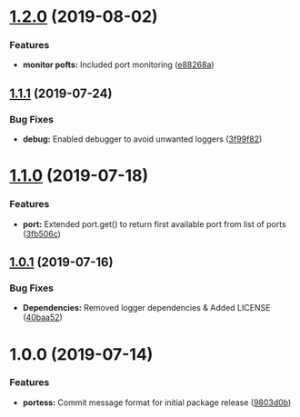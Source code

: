 # [1.2.0](https://github.com/valishah/portess/compare/v1.1.1...v1.2.0) (2019-08-02)


### Features

* **monitor pofts:** Included port monitoring ([e88268a](https://github.com/valishah/portess/commit/e88268a))

## [1.1.1](https://github.com/valishah/portess/compare/v1.1.0...v1.1.1) (2019-07-24)


### Bug Fixes

* **debug:** Enabled debugger to avoid unwanted loggers ([3f99f82](https://github.com/valishah/portess/commit/3f99f82))

# [1.1.0](https://github.com/valishah/portess/compare/v1.0.1...v1.1.0) (2019-07-18)


### Features

* **port:** Extended port.get() to return first available port from list of ports ([3fb506c](https://github.com/valishah/portess/commit/3fb506c))

## [1.0.1](https://github.com/valishah/portess/compare/v1.0.0...v1.0.1) (2019-07-16)


### Bug Fixes

* **Dependencies:** Removed logger dependencies & Added LICENSE ([40baa52](https://github.com/valishah/portess/commit/40baa52))

# 1.0.0 (2019-07-14)


### Features

* **portess:** Commit message format for initial package release ([9803d0b](https://github.com/valishah/portess/commit/9803d0b))
